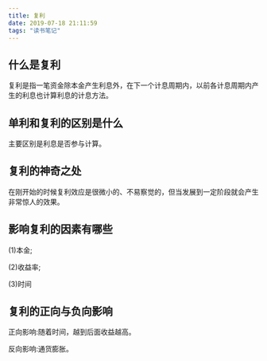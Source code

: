 ```yaml
---
title: 复利
date: 2019-07-18 21:11:59
tags: "读书笔记"
---
```


## 什么是复利

复利是指一笔资金除本金产生利息外，在下一个计息周期内，以前各计息周期内产生的利息也计算利息的计息方法。

## 单利和复利的区别是什么

主要区别是利息是否参与计算。

## 复利的神奇之处

在刚开始的时候复利效应是很微小的、不易察觉的，但当发展到一定阶段就会产生非常惊人的效果。

## 影响复利的因素有哪些

(1)本金;

(2)收益率;

(3)时间

## 复利的正向与负向影响

正向影响:随着时间，越到后面收益越高。

反向影响:通货膨胀。
<!--more-->